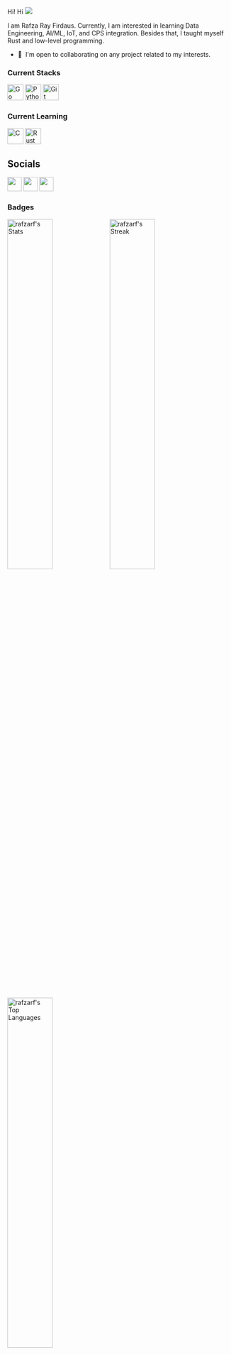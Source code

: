Hi! Hi ![](https://user-images.githubusercontent.com/18350557/176309783-0785949b-9127-417c-8b55-ab5a4333674e.gif)

I am Rafza Ray Firdaus. Currently, I am interested in learning Data Engineering, AI/ML, IoT, and CPS integration. Besides that, I taught myself Rust and low-level programming.  
* 🤝  I'm open to collaborating on any project related to my interests.

### Current Stacks

<p align="left">
<a href="https://go.dev/doc/" target="_blank" rel="noreferrer"><img src="https://raw.githubusercontent.com/danielcranney/readme-generator/main/public/icons/skills/go-colored.svg" width="36" height="36" alt="Go" /></a>
<a href="https://www.python.org/" target="_blank" rel="noreferrer"><img src="https://raw.githubusercontent.com/danielcranney/readme-generator/main/public/icons/skills/python-colored.svg" width="36" height="36" alt="Python" /></a>
<a href="https://git-scm.com/" target="_blank" rel="noreferrer"><img src="https://raw.githubusercontent.com/danielcranney/readme-generator/main/public/icons/skills/git-colored.svg" width="36" height="36" alt="Git" /></a>
</p>

### Current Learning 
<p align="left">
<a href="https://docs.microsoft.com/en-us/cpp/?view=msvc-170" target="_blank" rel="noreferrer"><img src="https://raw.githubusercontent.com/danielcranney/readme-generator/main/public/icons/skills/c-colored.svg" width="36" height="36" alt="C" /></a>
<a href="https://www.rust-lang.org/" target="_blank" rel="noreferrer"><img src="https://raw.githubusercontent.com/danielcranney/readme-generator/main/public/icons/skills/rust-colored.svg" width="36" height="36" alt="Rust" /></a>
</p>

## Socials
<p align="left"> <a href="https://www.github.com/rafzarf" target="_blank" rel="noreferrer"><img src="https://raw.githubusercontent.com/danielcranney/readme-generator/main/public/icons/socials/github.svg" width="32" height="32" /></a> <a href="http://www.instagram.com/rrayfirdauss" target="_blank" rel="noreferrer"><img src="https://raw.githubusercontent.com/danielcranney/readme-generator/main/public/icons/socials/instagram.svg" width="32" height="32" /></a> <a href="https://www.linkedin.com/in/rafzarf" target="_blank" rel="noreferrer"><img src="https://raw.githubusercontent.com/danielcranney/readme-generator/main/public/icons/socials/linkedin.svg" width="32" height="32" /></a></p>

### Badges
<div align="left">
  <img src="https://github-readme-stats.vercel.app/api?username=rafzarf&theme=dracula&show_icons=true&hide_border=true&count_private=true" alt="rafzarf's Stats" width="45%"/>
  <img src="https://github-readme-streak-stats.herokuapp.com/?user=rafzarf&theme=dracula&hide_border=true" alt="rafzarf's Streak" width="45%"/>
  <img src="https://github-readme-stats.vercel.app/api/top-langs/?username=rafzarf&theme=dracula&show_icons=true&hide_border=true&layout=compact" alt="rafzarf's Top Languages" width="45%"/>
</div>
